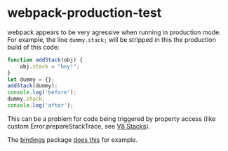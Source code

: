 # webpack-production-test
webpack appears to be very agressive when running in production mode. For example, the line `dummy.stack;` will be stripped in this the production build of this code:

```js
function addStack(obj) {
    obj.stack = "hey!";
}
let dummy = {};
addStack(dummy);
console.log('before');
dummy.stack;
console.log('after');
```

This can be a problem for code being triggered by property access (like custom Error.prepareStackTrace, see [V8 Stacks](https://v8.dev/docs/stack-trace-api)).

The [bindings](https://github.com/TooTallNate/node-bindings/) package [does this](https://github.com/TooTallNate/node-bindings/blob/c8033dcfc04c34397384e23f7399a30e6c13830d/bindings.js#L171-L172) for example.
